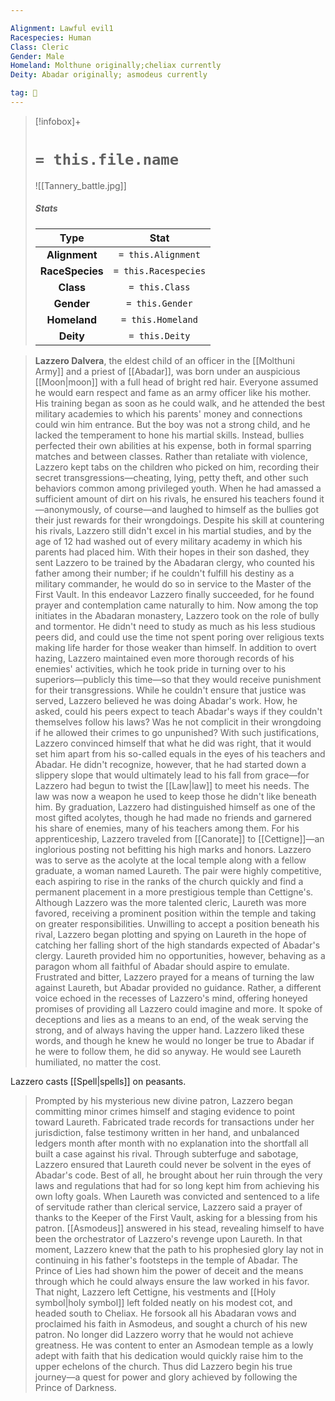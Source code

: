 ```yaml
---

Alignment: Lawful evil1
Racespecies: Human
Class: Cleric
Gender: Male
Homeland: Molthune originally;cheliax currently
Deity: Abadar originally; asmodeus currently

tag: 👤️
---
```


> [!infobox]+
> #  `= this.file.name`
> ![[Tannery_battle.jpg]]
> ##### Stats
> Type | Stat |
> :---: |:---:|
> **Alignment** | `= this.Alignment` |
> **RaceSpecies** | `= this.Racespecies` |
> **Class** | `= this.Class` |
> **Gender** | `= this.Gender` |
> **Homeland** | `= this.Homeland` |
> **Deity** | `= this.Deity` |



> **Lazzero Dalvera**, the eldest child of an officer in the [[Molthuni Army]] and a priest of [[Abadar]], was born under an auspicious [[Moon|moon]] with a full head of bright red hair. Everyone assumed he would earn respect and fame as an army officer like his mother. His training began as soon as he could walk, and he attended the best military academies to which his parents' money and connections could win him entrance.
> But the boy was not a strong child, and he lacked the temperament to hone his martial skills. Instead, bullies perfected their own abilities at his expense, both in formal sparring matches and between classes. Rather than retaliate with violence, Lazzero kept tabs on the children who picked on him, recording their secret transgressions—cheating, lying, petty theft, and other such behaviors common among privileged youth. When he had amassed a sufficient amount of dirt on his rivals, he ensured his teachers found it—anonymously, of course—and laughed to himself as the bullies got their just rewards for their wrongdoings.
> Despite his skill at countering his rivals, Lazzero still didn't excel in his martial studies, and by the age of 12 had washed out of every military academy in which his parents had placed him. With their hopes in their son dashed, they sent Lazzero to be trained by the Abadaran clergy, who counted his father among their number; if he couldn't fulfill his destiny as a military commander, he would do so in service to the Master of the First Vault.
> In this endeavor Lazzero finally succeeded, for he found prayer and contemplation came naturally to him. Now among the top initiates in the Abadaran monastery, Lazzero took on the role of bully and tormentor. He didn't need to study as much as his less studious peers did, and could use the time not spent poring over religious texts making life harder for those weaker than himself. In addition to overt hazing, Lazzero maintained even more thorough records of his enemies' activities, which he took pride in turning over to his superiors—publicly this time—so that they would receive punishment for their transgressions.
> While he couldn't ensure that justice was served, Lazzero believed he was doing Abadar's work. How, he asked, could his peers expect to teach Abadar's ways if they couldn't themselves follow his laws? Was he not complicit in their wrongdoing if he allowed their crimes to go unpunished? With such justifications, Lazzero convinced himself that what he did was right, that it would set him apart from his so-called equals in the eyes of his teachers and Abadar. He didn't recognize, however, that he had started down a slippery slope that would ultimately lead to his fall from grace—for Lazzero had begun to twist the [[Law|law]] to meet his needs. The law was now a weapon he used to keep those he didn't like beneath him.
> By graduation, Lazzero had distinguished himself as one of the most gifted acolytes, though he had made no friends and garnered his share of enemies, many of his teachers among them. For his apprenticeship, Lazzero traveled from [[Canorate]] to [[Cettigne]]—an inglorious posting not befitting his high marks and honors. Lazzero was to serve as the acolyte at the local temple along with a fellow graduate, a woman named Laureth. The pair were highly competitive, each aspiring to rise in the ranks of the church quickly and find a permanent placement in a more prestigious temple than Cettigne's.
> Although Lazzero was the more talented cleric, Laureth was more favored, receiving a prominent position within the temple and taking on greater responsibilities. Unwilling to accept a position beneath his rival, Lazzero began plotting and spying on Laureth in the hope of catching her falling short of the high standards expected of Abadar's clergy. Laureth provided him no opportunities, however, behaving as a paragon whom all faithful of Abadar should aspire to emulate.
> Frustrated and bitter, Lazzero prayed for a means of turning the law against Laureth, but Abadar provided no guidance. Rather, a different voice echoed in the recesses of Lazzero's mind, offering honeyed promises of providing all Lazzero could imagine and more. It spoke of deceptions and lies as a means to an end, of the weak serving the strong, and of always having the upper hand. Lazzero liked these words, and though he knew he would no longer be true to Abadar if he were to follow them, he did so anyway. He would see Laureth humiliated, no matter the cost.

 
 Lazzero casts [[Spell|spells]] on peasants.
> Prompted by his mysterious new divine patron, Lazzero began committing minor crimes himself and staging evidence to point toward Laureth. Fabricated trade records for transactions under her jurisdiction, false testimony written in her hand, and unbalanced ledgers month after month with no explanation into the shortfall all built a case against his rival. Through subterfuge and sabotage, Lazzero ensured that Laureth could never be solvent in the eyes of Abadar's code. Best of all, he brought about her ruin through the very laws and regulations that had for so long kept him from achieving his own lofty goals.
> When Laureth was convicted and sentenced to a life of servitude rather than clerical service, Lazzero said a prayer of thanks to the Keeper of the First Vault, asking for a blessing from his patron. [[Asmodeus]] answered in his stead, revealing himself to have been the orchestrator of Lazzero's revenge upon Laureth. In that moment, Lazzero knew that the path to his prophesied glory lay not in continuing in his father's footsteps in the temple of Abadar. The Prince of Lies had shown him the power of deceit and the means through which he could always ensure the law worked in his favor.
> That night, Lazzero left Cettigne, his vestments and [[Holy symbol|holy symbol]] left folded neatly on his modest cot, and headed south to Cheliax. He forsook all his Abadaran vows and proclaimed his faith in Asmodeus, and sought a church of his new patron. No longer did Lazzero worry that he would not achieve greatness. He was content to enter an Asmodean temple as a lowly adept with faith that his dedication would quickly raise him to the upper echelons of the church. Thus did Lazzero begin his true journey—a quest for power and glory achieved by following the Prince of Darkness.








